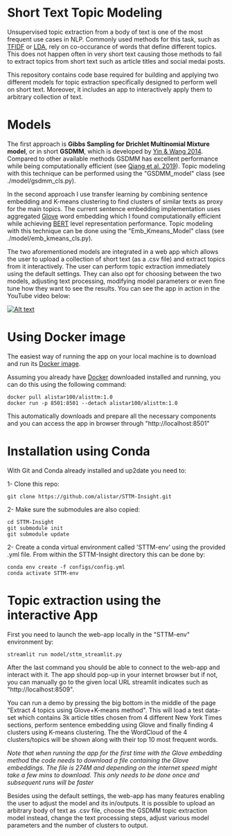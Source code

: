 # Short Text Topic Modeling
Unsupervised topic extraction from a body of text is one of the most frequent use cases in NLP. Commonly used methods for this task, such as [TFIDF](https://en.wikipedia.org/wiki/Tf%E2%80%93idf) or [LDA](https://en.wikipedia.org/wiki/Latent_Dirichlet_allocation), rely on co-occurance of words that define different topics. This does not happen often in very short text causing those methods to fail to extract topics from short text such as article titles and social medai posts.

This repository contains code base required for building and applying two different models for topic extraction specifically designed to perform well on short text. Moreover, it includes an app to interactively apply them to arbitrary collection of text.

# Models
The first approach is **Gibbs Sampling for Drichlet Multinomial Mixture model**, or in short **GSDMM**, which is developed by [Yin & Wang 2014](dbgroup.cs.tsinghua.edu.cn). Compared to other available methods GSDMM has excellent performance while being computationally efficient (see [Qiang et al. 2019](https://arxiv.org/abs/1904.07695)). Topic modeling with this technique can be performed using the "GSDMM_model" class (see ./model/gsdmm_cls.py).

In the second approach I use transfer learning by combining sentence embedding and K-means clustering to find clusters of similar texts as proxy for the main topics. The current sentence embedding implementation uses aggregated [Glove](https://nlp.stanford.edu/projects/glove/) word embedding which I found computationally efficient while achieving [BERT](https://github.com/google-research/bert) level representation performance. Topic modeling with this technique can be done using the "Emb_Kmeans_Model" class (see ./model/emb_kmeans_cls.py).

The two aforementioned models are integrated in a web app which allows the user to upload a collection of short text (as a .csv file) and extract topics from it interactively. The user can perform topic extraction immediately using the default settings. They can also opt for choosing between the two models, adjusting text processing, modifying model parameters or even fine tune how they want to see the results. You can see the app in action in the YouTube video below:

[![Alt text](https://img.youtube.com/vi/ckn0lQPvgFw/0.jpg)](https://www.youtube.com/watch?v=ckn0lQPvgFw)

# Using Docker image
The easiest way of running the app on your local machine is to download and run its [Docker image](https://hub.docker.com/r/alistar100/alisttm).

Assuming you already have [Docker](https://www.docker.com/) downloaded installed and running, you can do this using the following command:
```
docker pull alistar100/alisttm:1.0
docker run -p 8501:8501 --detach alistar100/alisttm:1.0
```
This automatically downloads and prepare all the necessary components and you can access the app in browser through "http://localhost:8501"

# Installation using Conda
With Git and Conda already installed and up2date you need to:

1- Clone this repo:
```
git clone https://github.com/alistar/STTM-Insight.git
```

2- Make sure the submodules are also copied:

```
cd STTM-Insight
git submodule init
git submodule update
```

2- Create a conda virtual environment called 'STTM-env' using the provided .yml file. From within the STTM-Insight directory this can be done by:
```
conda env create -f configs/config.yml
conda activate STTM-env
```
# Topic extraction using the interactive App
First you need to launch the web-app locally in the "STTM-env" environment by:
```
streamlit run model/sttm_streamlit.py
```

After the last command you should be able to connect to the web-app and interact with it. The app should pop-up in your internet browser but if not, you can manually go to the given local URL streamlit indicates such as "http://localhost:8509".

You can run a demo by pressing the big bottom in the middle of the page "Extract 4 topics using Glove+K-means method". This will load a test data-set which contains 3k article titles chosen from 4 different New York Times sections, perform sentence embedding using Glove and finally finding 4 clusters using K-means clustering. The the WordCloud of the 4 clusters/topics will be shown along with their top 10 most frequent words.

_Note that when running the app for the first time with the Glove embedding method the code needs to download a file containing the Glove embeddings. The file is 274M and depending on the internet speed might take a few mins to download. This only needs to be done once and subsequent runs will be faster_

Besides using the default settings, the web-app has many features enabling the user to adjust the model and its in/outputs. It is possible to upload an arbitrary body of text as .csv file, choose the GSDMM topic extraction model instead, change the text processing steps, adjust various model parameters and the number of clusters to output.

